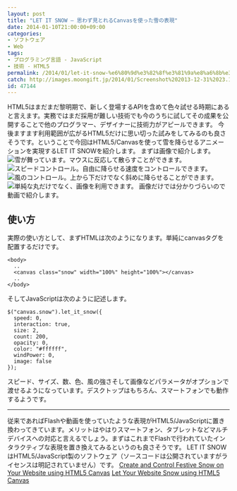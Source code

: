 ```yaml
---
layout: post
title: "LET IT SNOW – 思わず見とれるCanvasを使った雪の表現"
date: 2014-01-10T21:00:00+09:00
categories:
- ソフトウェア
- Web
tags: 
- プログラミング言語 - JavaScript
- 技術 - HTML5
permalink: /2014/01/let-it-snow-%e6%80%9d%e3%82%8f%e3%81%9a%e8%a6%8b%e3%81%a8%e3%82%8c%e3%82%8bcanvas%e3%82%92%e4%bd%bf%e3%81%a3%e3%81%9f%e9%9b%aa%e3%81%ae%e8%a1%a8%e7%8f%be/
catch: http://images.moongift.jp/2014/01/Screenshot%202013-12-31%2023.17.10_thumb.6cdcb2500edc6fef7d961107c20a44bf.png
id: 47144
---
```

HTML5はまだまだ黎明期で、新しく登場するAPIを含めて色々試せる時期にあると言えます。実務ではまだ採用が難しい技術でも今のうちに試してその成果を公開することで他のプログラマー、デザイナーに技術力がアピールできます。
今後ますます利用範囲が広がるHTML5だけに思い切った試みをしてみるのも良さそうです。ということで今回はHTML5/Canvasを使って雪を降らせるアニメーションを実現するLET IT SNOWを紹介します。
まずは画像で紹介します。
![雪が舞っています。マウスに反応して散らすことができます。](http://images.moongift.jp/2014/01/Screenshot%202013-12-31%2023.16.48_thumb.560c66fd16b857334d4a423fdef33cf4.png "http://images.moongift.jp/2014/01/Screenshot%202013-12-31%2023.16.48.560c66fd16b857334d4a423fdef33cf4.png")
![スピードコントロール。自由に降らせる速度をコントロールできます。](http://images.moongift.jp/2014/01/Screenshot%202013-12-31%2023.16.54_thumb.823a82f3993ac14b9cbffe11b22aaf5a.png "http://images.moongift.jp/2014/01/Screenshot%202013-12-31%2023.16.54.823a82f3993ac14b9cbffe11b22aaf5a.png")
![風のコントロール。上から下だけでなく斜めに降らせることができます。](http://images.moongift.jp/2014/01/Screenshot%202013-12-31%2023.17.10_thumb.6cdcb2500edc6fef7d961107c20a44bf.png "http://images.moongift.jp/2014/01/Screenshot%202013-12-31%2023.17.10.6cdcb2500edc6fef7d961107c20a44bf.png")
![単純な丸だけでなく、画像を利用できます。](http://images.moongift.jp/2014/01/Screenshot%202013-12-31%2023.17.35_thumb.7ecabca78e763f8e03faae84afc4f5b1.png "http://images.moongift.jp/2014/01/Screenshot%202013-12-31%2023.17.35.7ecabca78e763f8e03faae84afc4f5b1.png")
画像だけでは分かりづらいので動画で紹介します。

## 使い方

実際の使い方として、まずHTMLは次のようになります。単純にcanvasタグを配置するだけです。

```
<body>
  ..
  <canvas class="snow" width="100%" height="100%"></canvas>
  ..
</body>
```

そしてJavaScriptは次のように記述します。

```
$("canvas.snow").let_it_snow({
  speed: 0,
  interaction: true,
  size: 2,
  count: 200,
  opacity: 0,
  color: "#ffffff",
  windPower: 0,
  image: false
});
```

スピード、サイズ、数、色、風の強さそして画像などパラメータがオプションで渡せるようになっています。デスクトップはもちろん、スマートフォンでも動作するようです。

----

従来であればFlashや動画を使っていたような表現がHTML5/JavaScriptに置き換わってきています。メリットはやはりスマートフォン、タブレットなどマルチデバイスへの対応と言えるでしょう。まずはこれまでFlashで行われていたインタラクティブな表現を置き換えてみるというのも良さそうです。
LET IT SNOWはHTML5/JavaScript製のソフトウェア（ソースコードは公開されていますがライセンスは明記されていません）です。
[Create and Control Festive Snow on Your Website using HTML5 Canvas](http://www.onextrapixel.com/2013/12/24/create-and-control-festive-snow-on-your-website-using-html5-canvas/)
[Let Your Website Snow using HTML5 Canvas](http://www.onextrapixel.com/examples/let-it-snow/index.html)